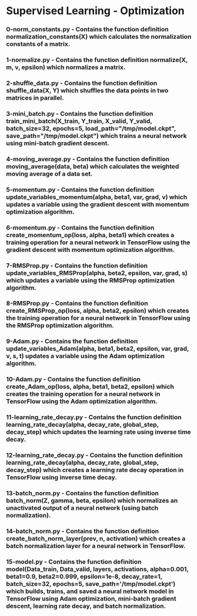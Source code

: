 # Supervised Learning - Optimization

### 0-norm_constants.py - Contains the function definition normalization_constants(X) which calculates the normalization constants of a matrix.

### 1-normalize.py - Contains the function definition normalize(X, m, v, epsilon) which normalizes a matrix.

### 2-shuffle_data.py - Contains the function definition shuffle_data(X, Y) which shuffles the data points in two matrices in parallel.

### 3-mini_batch.py - Contains the function definition train_mini_batch(X_train, Y_train, X_valid, Y_valid, batch_size=32, epochs=5, load_path="/tmp/model.ckpt", save_path="/tmp/model.ckpt") which trains a neural network using mini-batch gradient descent.

### 4-moving_average.py - Contains the function definition moving_average(data, beta) which calculates the weighted moving average of a data set.

### 5-momentum.py - Contains the function definition update_variables_momentum(alpha, beta1, var, grad, v) which updates a variable using the gradient descent with momentum optimization algorithm.

### 6-momentum.py - Contains the function definition create_momentum_op(loss, alpha, beta1) which creates a training operation for a neural network in TensorFlow using the gradient descent with momentum optimization algorithm.

### 7-RMSProp.py - Contains the function definition update_variables_RMSProp(alpha, beta2, epsilon, var, grad, s) which updates a variable using the RMSProp optimization algorithm.

### 8-RMSProp.py - Contains the function definition create_RMSProp_op(loss, alpha, beta2, epsilon) which creates the training operation for a neural network in TensorFlow using the RMSProp optimization algorithm.

### 9-Adam.py - Contains the function definition update_variables_Adam(alpha, beta1, beta2, epsilon, var, grad, v, s, t) updates a variable using the Adam optimization algorithm.

### 10-Adam.py - Contains the function definition create_Adam_op(loss, alpha, beta1, beta2, epsilon) which creates the training operation for a neural network in TensorFlow using the Adam optimization algorithm.

### 11-learning_rate_decay.py - Contains the function definition learning_rate_decay(alpha, decay_rate, global_step, decay_step) which updates the learning rate using inverse time decay.

### 12-learning_rate_decay.py - Contains the function definition learning_rate_decay(alpha, decay_rate, global_step, decay_step) which creates a learning rate decay operation in TensorFlow using inverse time decay.

### 13-batch_norm.py - Contains the function definition batch_norm(Z, gamma, beta, epsilon) which normalizes an unactivated output of a neural network (using batch normalization).

### 14-batch_norm.py - Contains the function definition create_batch_norm_layer(prev, n, activation) which creates a batch normalization layer for a neural network in TensorFlow.

### 15-model.py - Contains the function definition model(Data_train, Data_valid, layers, activations, alpha=0.001, beta1=0.9, beta2=0.999, epsilon=1e-8, decay_rate=1, batch_size=32, epochs=5, save_path='/tmp/model.ckpt') which builds, trains, and saved a neural network model in TensorFlow using Adam optimization, mini-batch gradient descent, learning rate decay, and batch normalization.
